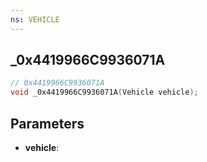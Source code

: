 ```yaml
---
ns: VEHICLE
---
```

## _0x4419966C9936071A

```c
// 0x4419966C9936071A
void _0x4419966C9936071A(Vehicle vehicle);
```


## Parameters
* **vehicle**:

